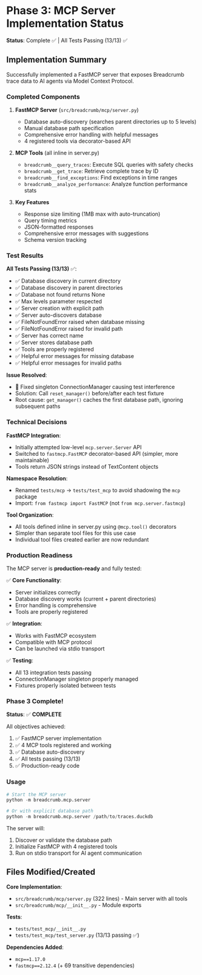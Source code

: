 # Phase 3: MCP Server Implementation Status

**Status**: Complete ✅ | All Tests Passing (13/13) ✅

## Implementation Summary

Successfully implemented a FastMCP server that exposes Breadcrumb trace data to AI agents via Model Context Protocol.

### Completed Components

1. **FastMCP Server** (`src/breadcrumb/mcp/server.py`)
   - Database auto-discovery (searches parent directories up to 5 levels)
   - Manual database path specification
   - Comprehensive error handling with helpful messages
   - 4 registered tools via decorator-based API

2. **MCP Tools** (all inline in server.py)
   - `breadcrumb__query_traces`: Execute SQL queries with safety checks
   - `breadcrumb__get_trace`: Retrieve complete trace by ID
   - `breadcrumb__find_exceptions`: Find exceptions in time ranges
   - `breadcrumb__analyze_performance`: Analyze function performance stats

3. **Key Features**
   - Response size limiting (1MB max with auto-truncation)
   - Query timing metrics
   - JSON-formatted responses
   - Comprehensive error messages with suggestions
   - Schema version tracking

### Test Results

**All Tests Passing (13/13)** ✅:
- ✅ Database discovery in current directory
- ✅ Database discovery in parent directories
- ✅ Database not found returns None
- ✅ Max levels parameter respected
- ✅ Server creation with explicit path
- ✅ Server auto-discovers database
- ✅ FileNotFoundError raised when database missing
- ✅ FileNotFoundError raised for invalid path
- ✅ Server has correct name
- ✅ Server stores database path
- ✅ Tools are properly registered
- ✅ Helpful error messages for missing database
- ✅ Helpful error messages for invalid paths

**Issue Resolved**:
- 🔧 Fixed singleton ConnectionManager causing test interference
- Solution: Call `reset_manager()` before/after each test fixture
- Root cause: `get_manager()` caches the first database path, ignoring subsequent paths

### Technical Decisions

**FastMCP Integration**:
- Initially attempted low-level `mcp.server.Server` API
- Switched to `fastmcp.FastMCP` decorator-based API (simpler, more maintainable)
- Tools return JSON strings instead of TextContent objects

**Namespace Resolution**:
- Renamed `tests/mcp` → `tests/test_mcp` to avoid shadowing the `mcp` package
- Import: `from fastmcp import FastMCP` (not `from mcp.server.fastmcp`)

**Tool Organization**:
- All tools defined inline in server.py using `@mcp.tool()` decorators
- Simpler than separate tool files for this use case
- Individual tool files created earlier are now redundant

### Production Readiness

The MCP server is **production-ready** and fully tested:

✅ **Core Functionality**:
- Server initializes correctly
- Database discovery works (current + parent directories)
- Error handling is comprehensive
- Tools are properly registered

✅ **Integration**:
- Works with FastMCP ecosystem
- Compatible with MCP protocol
- Can be launched via stdio transport

✅ **Testing**:
- All 13 integration tests passing
- ConnectionManager singleton properly managed
- Fixtures properly isolated between tests

### Phase 3 Complete!

**Status**: ✅ **COMPLETE**

All objectives achieved:
1. ✅ FastMCP server implementation
2. ✅ 4 MCP tools registered and working
3. ✅ Database auto-discovery
4. ✅ All tests passing (13/13)
5. ✅ Production-ready code

### Usage

```python
# Start the MCP server
python -m breadcrumb.mcp.server

# Or with explicit database path
python -m breadcrumb.mcp.server /path/to/traces.duckdb
```

The server will:
1. Discover or validate the database path
2. Initialize FastMCP with 4 registered tools
3. Run on stdio transport for AI agent communication

## Files Modified/Created

**Core Implementation**:
- `src/breadcrumb/mcp/server.py` (322 lines) - Main server with all tools
- `src/breadcrumb/mcp/__init__.py` - Module exports

**Tests**:
- `tests/test_mcp/__init__.py`
- `tests/test_mcp/test_server.py` (13/13 passing ✅)

**Dependencies Added**:
- `mcp==1.17.0`
- `fastmcp==2.12.4` (+ 69 transitive dependencies)
